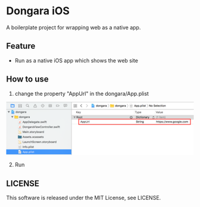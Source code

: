 # Dongara iOS

A boilerplate project for wrapping web as a native app.

## Feature

- Run as a native iOS app which shows the web site 

## How to use

1. change the property "AppUrl" in the dongara/App.plist

![Screenshot](doc/app-url.png?raw=true "property")

2. Run

## LICENSE

This software is released under the MIT License, see LICENSE.


